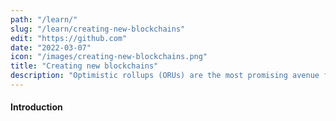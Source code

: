 ```yaml
---
path: "/learn/"
slug: "/learn/creating-new-blockchains"
edit: "https://github.com"
date: "2022-03-07"
icon: "/images/creating-new-blockchains.png"
title: "Creating new blockchains"
description: "Optimistic rollups (ORUs) are the most promising avenue for scaling Ethereum - and blockchains in general - today. But what are they, and why are Ethereum developers and scalability researchers so excited about them?"
---
```


#### Introduction
